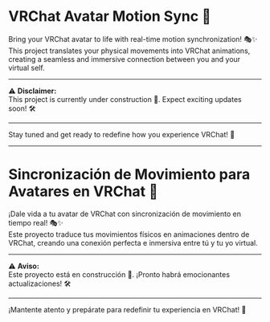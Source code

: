 # VRChat Avatar Motion Sync 🌟

Bring your VRChat avatar to life with real-time motion synchronization! 🎭✨  
This project translates your physical movements into VRChat animations, creating a seamless and immersive connection between you and your virtual self.

---

⚠️ **Disclaimer:**  
This project is currently under construction 🚧. Expect exciting updates soon! 🛠️

---

Stay tuned and get ready to redefine how you experience VRChat! 🚀

---

# Sincronización de Movimiento para Avatares en VRChat 🌟

¡Dale vida a tu avatar de VRChat con sincronización de movimiento en tiempo real! 🎭✨  
Este proyecto traduce tus movimientos físicos en animaciones dentro de VRChat, creando una conexión perfecta e inmersiva entre tú y tu yo virtual.

---

⚠️ **Aviso:**  
Este proyecto está en construcción 🚧. ¡Pronto habrá emocionantes actualizaciones! 🛠️

---

¡Mantente atento y prepárate para redefinir tu experiencia en VRChat! 🚀
